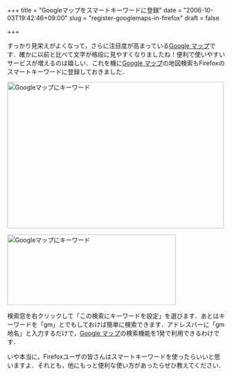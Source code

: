 +++
title = "Googleマップをスマートキーワードに登録"
date = "2006-10-03T19:42:46+09:00"
slug = "register-googlemaps-in-firefox"
draft = false

+++

<p>すっかり見栄えがよくなって，さらに注目度が高まっている<a href="http://maps.google.co.jp/maps" target="_blank">Google マップ</a>です．確かに以前と比べて文字が格段に見やすくなりましたね！便利で使いやすいサービスが増えるのは嬉しい．これを機に<a href="http://maps.google.co.jp/maps" target="_blank">Google マップ</a>の地図検索もFirefoxのスマートキーワードに登録しておきました．</p>
<p><a href="http://www.flickr.com/photos/june29/259620665/" title="Photo Sharing"><img src="http://static.flickr.com/91/259620665_98f5505dda_o.jpg" width="500" height="338" alt="Googleマップにキーワード" /></a></p>
<p><a href="http://www.flickr.com/photos/june29/259620666/" title="Photo Sharing"><img src="http://static.flickr.com/119/259620666_d569701cf7_o.jpg" width="389" height="163" alt="Googleマップにキーワード" /></a></p>
<p>検索窓を右クリックして「この検索にキーワードを設定」を選びます．あとはキーワードを「gm」とでもしておけば簡単に検索できます．アドレスバーに「gm 地名」と入力するだけで，<a href="http://maps.google.co.jp/maps" target="_blank">Google マップ</a>の検索機能を1発で利用できるわけです．</p>
<p>いや本当に，Firefoxユーザの皆さんはスマートキーワードを使ったらいいと思いますよ．それとも，他にもっと便利な使い方があったらぜひ教えてください．</p>
